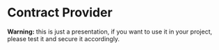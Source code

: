 # Contract Provider

**Warning:** this is just a presentation, if you want to use it in your project, 
please test it and secure it accordingly. 
